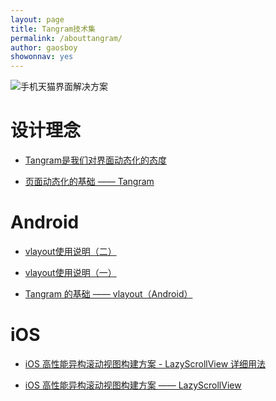 ```yaml
---
layout: page
title: Tangram技术集
permalink: /abouttangram/
author: gaosboy
showonnav: yes
---
```


![手机天猫界面解决方案][image-1]

# 设计理念
+ [Tangram是我们对界面动态化的态度][1]

+ [页面动态化的基础 —— Tangram][2]

# Android
+ [vlayout使用说明（二）][3]

+ [vlayout使用说明（一）][4]

+ [Tangram 的基础 —— vlayout（Android）][5]

# iOS
+ [iOS 高性能异构滚动视图构建方案 - LazyScrollView 详细用法][6]

+ [iOS 高性能异构滚动视图构建方案 —— LazyScrollView][7]



[1]:	http://pingguohe.net/2017/03/30/what-is-tangram.html
[2]:	http://pingguohe.net/2016/12/20/Tangram-design-and-practice.html
[3]:	http://pingguohe.net/2017/03/03/vlayout-guide-2.html
[4]:	http://pingguohe.net/2017/03/03/vlayout-guide-1.html
[5]:	http://pingguohe.net/2017/02/28/vlayout-design.html
[6]:	http://pingguohe.net/2017/03/02/lazyScrollView-demo.html
[7]:	http://pingguohe.net/2016/01/31/lazyscroll.html

[image-1]:	https://gw.alicdn.com/tps/TB16xwrOpXXXXc.XFXXXXXXXXXX-2880-1402.png_400x400.jpg "Tangram"